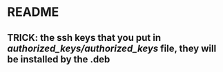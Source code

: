 # README

## TRICK: the ssh keys that you put in _authorized_keys/authorized_keys_ file, they will be installed by the .deb
